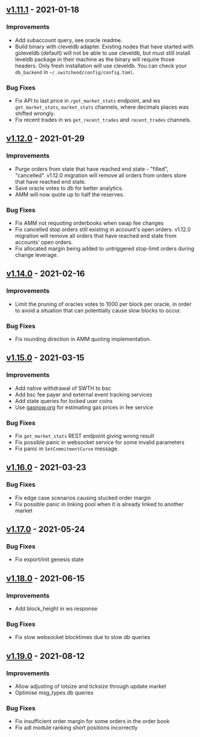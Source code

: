 <!--
Guiding Principles:

Changelogs are for humans, not machines.
There should be an entry for every single version.
The same types of changes should be grouped.
Versions and sections should be linkable.
The latest version comes first.
The release date of each version is displayed.
Mention whether you follow Semantic Versioning.

Usage:

Change log entries are to be added to the Unreleased section under the
appropriate stanza (see below). Each entry should ideally include a tag and
the Github issue reference in the following format:

* (<tag>) \#<issue-number> message

The issue numbers will later be link-ified during the release process so you do
not have to worry about including a link manually, but you can if you wish.

Types of changes (Stanzas):

"Features" for new features.
"Improvements" for changes in existing functionality.
"Deprecated" for soon-to-be removed features.
"Bug Fixes" for any bug fixes.
"Client Breaking" for breaking CLI commands and REST routes used by end-users.
"API Breaking" for breaking exported APIs used by developers building on SDK.
"State Machine Breaking" for any changes that result in a different AppState given same genesisState and txList.
Ref: https://keepachangelog.com/en/1.0.0/
-->


## [v1.11.1](https://github.com/Switcheo/tradehub/releases/tag/v1.11.1) - 2021-01-18
### Improvements
- Add subaccount query, see oracle readme.
- Build binary with cleveldb adapter. Existing nodes that have started with goleveldb (default) will not be able to use cleveldb, but must still install leveldb package in their machine as the binary will require those headers. Only fresh installation will use cleveldb. You can check your `db_backend` in `~/.switcheod/config/config.toml`.

### Bug Fixes
- Fix API to last price in `/get_market_stats` endpoint, and ws `get_market_stats`, `market_stats` channels, where decimals places was shifted wrongly.
- Fix recent trades in ws `get_recent_trades` and `recent_trades` channels.

## [v1.12.0](https://github.com/Switcheo/tradehub/releases/tag/v1.12.0) - 2021-01-29

### Improvements
- Purge orders from state that have reached end state - "filled", "cancelled". v1.12.0 migration will remove all orders from orders store that have reached end state.
-  Save oracle votes to db for better analytics.
- AMM will now quote up to half the reserves.
### Bug Fixes
- Fix AMM not requoting orderbooks when swap fee changes
- Fix cancelled stop orders still existing in account's open orders. v1.12.0 migration will remove all orders that have reached end state from accounts' open orders.
- Fix allocated margin being added to untriggered stop-limit orders during change leverage.

## [v1.14.0](https://github.com/Switcheo/tradehub/releases/tag/v1.14.0) - 2021-02-16

### Improvements
- Limit the pruning of oracles votes to 1000 per block per oracle, in order to avoid a situation that can potentially cause slow blocks to occur.
### Bug Fixes
- Fix rounding direction in AMM quoting implementation.


## [v1.15.0](https://github.com/Switcheo/tradehub/releases/tag/v1.15.0) - 2021-03-15

### Improvements
- Add native withdrawal of SWTH to bsc
- Add bsc fee payer and external event tracking services
- Add state queries for locked user coins
- Use [gasnow.org](http://gasnow.org/) for estimating gas prices in fee service
### Bug Fixes
- Fix `get_market_stats` REST endpoint giving wrong result
- Fix possible panic in websocket service for some invalid parameters
- Fix panic in `SetCommitmentCurve` message.

## [v1.16.0](https://github.com/Switcheo/tradehub/releases/tag/v1.16.0) - 2021-03-23

### Bug Fixes

- Fix edge case scenarios causing stucked order margin
- Fix possible panic in linking pool when it is already linked to another market

## [v1.17.0](https://github.com/Switcheo/tradehub/releases/tag/v1.17.0) - 2021-05-24

### Bug Fixes

- Fix export/init genesis state

## [v1.18.0](https://github.com/Switcheo/tradehub/releases/tag/v1.18.0) - 2021-06-15

### Improvements
- Add block_height in ws response

### Bug Fixes

- Fix slow websocket blocktimes due to slow db queries

## [v1.19.0](https://github.com/Switcheo/tradehub/releases/tag/v1.19.0) - 2021-08-12
### Improvements
- Allow adjusting of lotsize and ticksize through update market
- Optimise msg_types db queries

### Bug Fixes
- Fix insufficient order margin for some orders in the order book
- Fix adl module ranking short positions incorrectly

